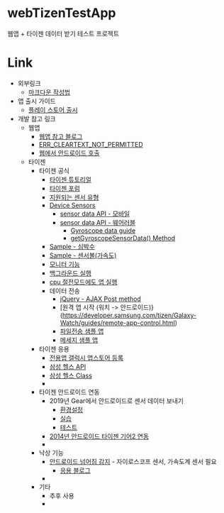 # webTizenTestApp
웹앱 + 타이젠  데이터 받기 테스트 프로젝트

# Link

+ 외부링크
  * [마크다운 작성법](https://gist.github.com/ihoneymon/652be052a0727ad59601)
+ 앱 출시 가이드
  * [플레이 스토어 출시](https://opensupport.tistory.com/entry/%EA%B5%AC%EA%B8%80-%ED%94%8C%EB%A0%88%EC%9D%B4%EC%8A%A4%ED%86%A0%EC%96%B4%EC%97%90-%EC%95%B1%EB%93%B1%EB%A1%9D%ED%95%98%EB%8A%94-%EB%B0%A9%EB%B2%95)
+ 개발 참고 링크
  * 웹앱
    - [웹앱 참고 블로그](https://blog.naver.com/PostView.nhn?blogId=ndb796&logNo=221402597656&redirect=Dlog&widgetTypeCall=true&directAccess=false)
    - [ERR_CLEARTEXT_NOT_PERMITTED](https://nobase-dev.tistory.com/81)
    - [웹에서 안드로이드 호출](https://coolsharp.github.io/android/android_webview/)
  * 타이젠
    - 타이젠 공식
      + [타이젠 튜토리얼](https://docs.tizen.org/application/native/)
      + [타이젠 포럼](https://developer.tizen.org/ko/forums?langredirect=1)
      + [지원되는 센서 유형](https://docs.tizen.org/application/dotnet/guides/location-sensors/device-sensors/)
      + [Device Sensors](https://developer.tizen.org/ko/development/guides/web-application/sensors/device-sensors?langredirect=1)
        * [sensor data API - 모바일](https://developer.tizen.org/ko/development/api-references/web-application?redirect=https://developer.tizen.org/dev-guide/5.5.0/org.tizen.web.apireference/html/device_api/mobile/tizen/sensor.html)
        * [sensor data API - 웨어러블](https://developer.tizen.org/ko/development/api-references/web-application?redirect=https://developer.tizen.org/dev-guide/5.5.0/org.tizen.web.apireference/html/device_api/wearable/tizen/sensor.html)
          - [Gyroscope data guide](https://developer.tizen.org/ko/development/guides/native-application/location-and-sensors/device-sensors?langredirect=1#gyro)
          - [getGyroscopeSensorData() Method](https://docs.tizen.org/application/web/api/latest/device_api/mobile/tizen/sensor.html)
      + [Sample - 심박수](https://docs.tizen.org/development/sample/web/Sensor/Heart_Rate_Monitor_W)
      + [Sample - 센서볼(가속도)](https://docs.tizen.org/development/sample/web/Sensor/Sensor_Ball_M)
      + [모니터 기능](https://docs.tizen.org/application/web/guides/sensors/ham/)
      + [백그라운드 실행](https://developer.tizen.org/forums/web-application-development/running-background-service-web-application)
      + [cpu 절전모드에도 앱 실행](https://developer.tizen.org/ko/forums/web-application-development/web-app-running-background?langswitch=ko)
      + 데이터 전송
        * [jQuery - AJAX Post method](https://developer.tizen.org/ko/community/code-snippet/web-code-snippet/jquery-ajax-post-method?langredirect=1)
        * [원격 앱 시작 (워치 -> 안드로이드)}(https://developer.samsung.com/tizen/Galaxy-Watch/guides/remote-app-control.html)
        * [파일전송 샘플 앱](https://developer.samsung.com/galaxy-watch-develop/samples/companion/file-web.html)
        * [메세지 샘플 앱](https://developer.samsung.com/galaxy-watch-develop/samples/companion/hello-message-web.html)
    - 타이젠 응용 
      + [전용앱 갤럭시 앱스토어 등록](https://news.samsung.com/kr/%EC%86%90%EC%88%98-%EB%A7%8C%EB%93%A0-%EA%B8%B0%EC%96%B4-s3%EC%9A%A9-%EC%95%A0%ED%94%8C%EB%A6%AC%EC%BC%80%EC%9D%B4%EC%85%98-%EA%B0%A4%EB%9F%AD%EC%8B%9C-%EC%95%B1%EC%8A%A4%EC%97%90-%EC%98%AC%EB%A6%AC)
      + [삼성 헬스 API](https://developer.samsung.com/health/android/overview.html)
      + [삼성 헬스 Class](https://img-developer.samsung.com/onlinedocs/health/android/data/com/samsung/android/sdk/healthdata/HealthConstants.html)
      + 
    - 타이젠 안드로이드 연동 
      + 2019년 Gear에서 안드로이드로 센서 데이터 보내기
        * [환경설정](https://jaehoonx2.tistory.com/52?category=840350)
        * [실습](https://jaehoonx2.tistory.com/53?category=840350)
        * [테스트](https://jaehoonx2.tistory.com/54)
      + [2014년 안드로이드 타이젠 기어2 연동](https://lovesm135.tistory.com/category/%ED%83%80%EC%9D%B4%EC%A0%A0)
      + 
    - 낙상 기능
      + [안드로이드 넘어짐 감지](https://seongjaemoon.github.io/android/2018/04/19/ajmFallDetection.html) - 자이로스코프 센서, 가속도계 센서 필요
        * [응용 블로그](https://conkjh032.tistory.com/7)
      + 
    - 기타
      + 추후 사용
      + 
